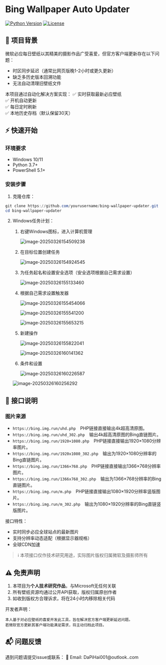 # Bing Wallpaper Auto Updater

[![Python Version](https://img.shields.io/badge/python-3.7%2B-blue)](https://www.python.org/)
[![License](https://img.shields.io/badge/license-MIT-green)](LICENSE)

## 📌 项目背景

微软必应每日壁纸以其精美的摄影作品广受喜爱，但官方客户端更新存在以下问题：
- 时区同步延迟（通常比网页版晚1-2小时或更久更新）
- 缺乏多历史版本回溯功能
- 无法自动清理旧壁纸文件

本项目通过自动化解决方案实现：
✅ 实时获取最新必应壁纸  
✅ 开机自动更新  
✅ 每日定时刷新  
✅ 本地历史存档（默认保留30天）

## ⚡ 快速开始

### 环境要求
- Windows 10/11
- Python 3.7+
- PowerShell 5.1+

### 安装步骤
1. 克隆仓库：
```powershell
git clone https://github.com/yourusername/bing-wallpaper-updater.git
cd bing-wallpaper-updater
```

2. Windows任务计划：

   1. 右键Windows图标，进入计算机管理

      ![image-20250326154509238](E:\workspace\BingWallPaper\images\image-20250326154509238.png)

   2. 在目标位置创建任务

      ![image-20250326154924545](E:\workspace\BingWallPaper\images\image-20250326154924545.png)

   3. 为任务起名和设置安全选项（安全选项根据自己需求设置）

      ![image-20250326155133460](E:\workspace\BingWallPaper\images\image-20250326155133460.png)

   4. 根据自己需求设置触发器

      ![image-20250326155454066](E:\workspace\BingWallPaper\images\image-20250326155454066.png)

      ![image-20250326155541200](E:\workspace\BingWallPaper\images\image-20250326155541200.png)

      ![image-20250326155653215](E:\workspace\BingWallPaper\images\image-20250326155653215.png)

      

   5. 新建操作

      ![image-20250326155822041](E:\workspace\BingWallPaper\images\image-20250326155822041.png)

      ![image-20250326160141362](E:\workspace\BingWallPaper\images\image-20250326160141362.png)

      

   6. 条件和设置

      ![image-20250326160226587](E:\workspace\BingWallPaper\images\image-20250326160226587.png)

      

   ![image-20250326160256292](E:\workspace\BingWallPaper\images\image-20250326160256292.png)



## 📄 接口说明

### 图片来源
- `https://bing.img.run/uhd.php`　PHP链接直接输出4k超高清原图。
- `https://bing.img.run/uhd_302.php`　输出4k超高清原图的Bing直链图片。
- `https://bing.img.run/1920×1080.php`　PHP链接直接输出1920×1080分辨率图片。
- `https://bing.img.run/1920x1080_302.php`　输出为1920×1080分辨率的Bing直链图片。
- `https://bing.img.run/1366×768.php`　PHP链接直接输出1366×768分辨率图片。
- `https://bing.img.run/1366x768_302.php`　输出为1366×768分辨率的Bing直链图片。
- `https://bing.img.run/m.php`　PHP链接直接输出1080×1920分辨率竖版图片。
- `https://bing.img.run/m_302.php`　输出为1080×1920分辨率的Bing直链竖版图片。

接口特性：
- 实时同步必应全球站点的最新图片
- 支持分辨率动态适配（根据显示器规格）
- 全球CDN加速

> ℹ️ 本项接口仅作技术研究用途，实际图片版权归属微软及摄影师所有

## ⚠️ 免责声明

1. 本项目为**个人技术研究作品**，与Microsoft无任何关联
2. 所有壁纸资源均通过公开API获取，版权归属原创作者
3. 如收到版权方合理诉求，将在24小时内移除相关代码

开发者声明：
```text
本人基于对必应壁纸的喜爱开发此工具，旨在解决官方客户端更新延迟问题。
若微软官方更新其客户端功能满足需求，将主动归档此项目。
```

## 📬 问题反馈

遇到问题请提交issue或联系：
📧 Email: DaPiHai001@outlook..com  
